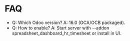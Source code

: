 # FAQ

- Q: Which Odoo version? A: 16.0 (OCA/OCB packaged).
- Q: How to enable? A: Start server with --addon spreadsheet_dashboard_hr_timesheet or install in UI.
